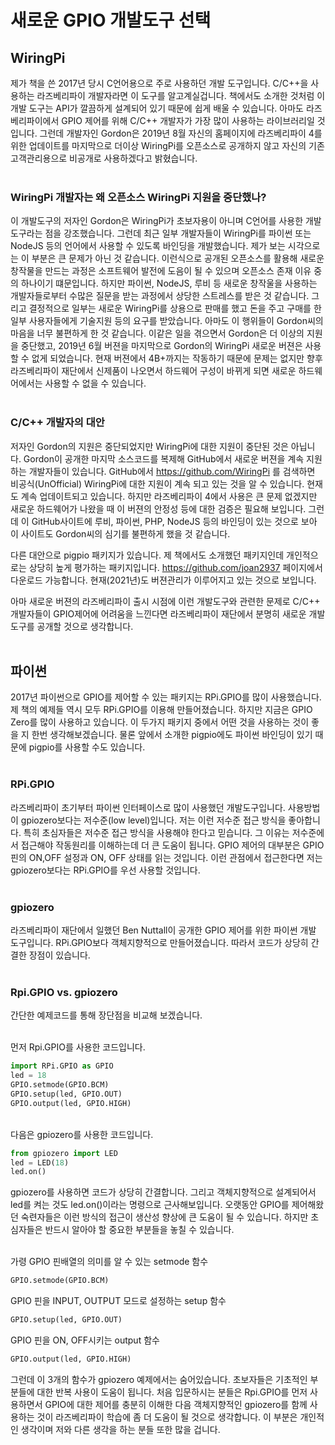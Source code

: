 # 새로운 GPIO 개발도구 선택

## WiringPi
제가 책을 쓴 2017년 당시 C언어용으로 주로 사용하던 개발 도구입니다. C/C++을 사용하는 라즈베리파이 개발자라면 이 도구를 알고계실겁니다. 책에서도 소개한 것처럼 이 개발 도구는 API가 깔끔하게 설계되어 있기 때문에 쉽게 배울 수 있습니다. 아마도 라즈베리파이에서 GPIO 제어를 위해 C/C++ 개발자가 가장 많이 사용하는 라이브러리일 것입니다. 그런데 개발자인 Gordon은 2019년 8월 자신의 홈페이지에 라즈베리파이 4를 위한 업데이트를 마지막으로 더이상 WiringPi를 오픈소스로 공개하지 않고 자신의 기존 고객관리용으로 비공개로 사용하겠다고 밝혔습니다.<br/><br/>

### WiringPi 개발자는 왜 오픈소스 WiringPi 지원을 중단했나?
이 개발도구의 저자인 Gordon은 WiringPi가 초보자용이 아니며 C언어를 사용한 개발 도구라는 점을 강조했습니다. 그런데 최근 일부 개발자들이 WiringPi를 파이썬 또는 NodeJS 등의 언어에서 사용할 수 있도록 바인딩을 개발했습니다. 제가 보는 시각으로는 이 부분은 큰 문제가 아닌 것 같습니다. 이런식으로 공개된 오픈소스를 활용해 새로운 창작물을 만드는 과정은 소프트웨어 발전에 도음이 될 수 있으며 오픈소스 존재 이유 중의 하나이기 떄문입니다. 하지만 파이썬, NodeJS, 루비 등 새로운 창작울을 사용하는 개발자들로부터 수많은 질문을 받는 과정에서 상당한 스트레스를 받은 것 같습니다. 그리고 결정적으로 일부는 새로운 WiringPi를 상용으로 판매를 했고 돈을 주고 구매를 한 일부 사용자들에게 기술지원 등의 요구를 받았습니다. 아마도 이 행위들이 Gordon씨의 마음을 너무 불편하게 한 것 같습니다. 이같은 일을 겪으면서 Gordon은 더 이상의 지원을 중단했고, 2019년 6월 버젼을 마지막으로 Gordon의 WiringPi 새로운 버젼은 사용할 수 없게 되었습니다. 현재 버젼에서 4B+까지는 작동하기 때문에 문제는 없지만 향후 라즈베리파이 재단에서 신제품이 나오면서 하드웨어 구성이 바뀌게 되면 새로운 하드웨어에서는 사용할 수 없을 수 있습니다.<br/><br/>

### C/C++ 개발자의 대안
저자인 Gordon의 지원은 중단되었지만 WiringPi에 대한 지원이 중단된 것은 아닙니다. Gordon이 공개한 마지막 소스코드를 복제해 GitHub에서 새로운 버젼을 계속 지원하는 개발자들이 있습니다.
GitHub에서 https://github.com/WiringPi 를 검색하면 비공식(UnOfficial) WiringPi에 대한 지원이 계속 되고 있는 것을 알 수 있습니다. 현재도 계속 업데이트되고 있습니다. 하지만 라즈베리파이 4에서 사용은 큰 문제 없겠지만 새로운 하드웨어가 나왔을 때 이 버젼의 안정성 등에 대한 검증은 필요해 보입니다. 그런데 이 GitHub사이트에 루비, 파이썬, PHP, NodeJS 등의 바인딩이 있는 것으로 보아 이 사이트도 Gordon씨의 심기를 불편하게 했을 것 같습니다. <br/>


다른 대안으로 pigpio 패키지가 있습니다. 제 책에서도 소개했던 패키지인데 개인적으로는 상당히 높게 평가하는 패키지입니다. https://github.com/joan2937 페이지에서 다운로드 가능합니다. 현재(2021년)도 버젼관리가 이루어지고 있는 것으로 보입니다. 

아마 새로운 버젼의 라즈베리파이 출시 시점에 이런 개발도구와 관련한 문제로 C/C++ 개발자들이 GPIO제어에 어려움을 느낀다면 라즈베리파이 재단에서 분명히 새로운 개발 도구를 공개할 것으로 생각합니다.
<br/><br/>

## 파이썬
2017년 파이썬으로 GPIO를 제어할 수 있는 패키지는 RPi.GPIO를 많이 사용했습니다. 제 책의 예제들 역시 모두 RPi.GPIO를 이용해 만들어졌습니다. 하지만 지금은 GPIO Zero를 많이 사용하고 있습니다.
이 두가지 패키지 중에서 어떤 것을 사용하는 것이 좋을 지 한번 생각해보겠습니다. 물론 앞에서 소개한 pigpio에도 파이썬 바인딩이 있기 때문에 pigpio를 사용할 수도 있습니다.<br/><br/>

### RPi.GPIO
라즈베리파이 초기부터 파이썬 인터페이스로 많이 사용했던 개발도구입니다. 사용방법이 gpiozero보다는 저수준(low level)입니다. 저는 이런 저수준 접근 방식을 좋아합니다. 특히 초심자들은 저수준 접근 방식을 사용해야 한다고 믿습니다. 그 이유는 저수준에서 접근해야 작동원리를 이해하는데 더 큰 도움이 됩니다. GPIO 제어의 대부분은 GPIO핀의 ON,OFF 설정과 ON, OFF 상태를 읽는 것입니다. 이런 관점에서 접근한다면 저는 gpiozero보다는 RPi.GPIO를 우선 사용할 것입니다. <br/><br/>

### gpiozero
라즈베리파이 재단에서 일했던 Ben Nuttall이 공개한 GPIO 제어를 위한 파이썬 개발 도구입니다. RPi.GPIO보다 객체지향적으로 만들어졌습니다. 따라서 코드가 상당히 간결한 장점이 있습니다. <br/><br/>

### Rpi.GPIO vs. gpiozero
간단한 예제코드를 통해 장단점을 비교해 보겠습니다. <br/><br/>

먼저 Rpi.GPIO를 사용한 코드입니다.

```python
import RPi.GPIO as GPIO
led = 18
GPIO.setmode(GPIO.BCM)
GPIO.setup(led, GPIO.OUT)
GPIO.output(led, GPIO.HIGH)
```

<br/>다음은 gpiozero를 사용한 코드입니다.
```python
from gpiozero import LED
led = LED(18)
led.on()
```

gpiozero를 사용하면 코드가 상당히 간결합니다. 그리고 객체지향적으로 설계되어서 led를 켜는 것도 led.on()이라는 명령으로 근사해보입니다. 오랫동안 GPIO를 제어해왔던 숙련자들은 이런 방식의 접근이 생산성 향상에 큰 도움이 될 수 있습니다. 하지만 초심자들은 반드시 알아야 할 중요한 부분들을 놓칠 수 있습니다. <br/><br/>

가령 GPIO 핀배열의 의미를 알 수 있는  setmode 함수
```python
GPIO.setmode(GPIO.BCM)
```
GPIO 핀을 INPUT, OUTPUT 모드로 설정하는 setup 함수
```python
GPIO.setup(led, GPIO.OUT)
```
GPIO 핀을 ON, OFF시키는 output 함수
```python
GPIO.output(led, GPIO.HIGH)
```

그런데 이 3개의 함수가 gpiozero 예제에서는 숨어있습니다. 초보자들은 기초적인 부분들에 대한 반복 사용이 도움이 됩니다.
처음 입문하시는 분들은 Rpi.GPIO를 먼저 사용하면서 GPIO에 대한 제어를 충분히 이해한 다음 객체지향적인 gpiozero를 함께 사용하는 것이 라즈베리파이 학습에 좀 더 도움이 될 것으로 생각합니다. 이 부분은 개인적인 생각이며 저와 다른 생각을 하는 분들 또한 많을 겁니다. 
